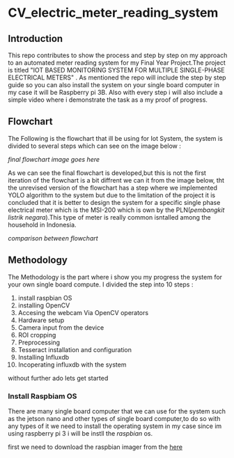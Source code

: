# CV_electric_meter_reading_system

## Introduction

This repo contributes to show the process and step by step on my approach to an automated meter reading system for my Final Year Project.The project is titled "IOT BASED MONITORING SYSTEM FOR MULTIPLE SINGLE-PHASE ELECTRICAL METERS" . As mentioned the repo will include the step by step guide so you can also install the system on your single board computer in my case it will be Raspberry pi 3B. Also with every step i will also include a simple video where i demonstrate the task as a my proof of progress.
  
## Flowchart

The Following is the flowchart that ill be using for Iot System, the system is divided to several steps which can see on the image below :
  
  *final flowchart image goes here*
  
As we can see the final flowchart is developed,but this is not the first iteration of the flowchart is a bit diffrent we can it from the image below, tht the unrevised version of the flowchart has a step where we implemented YOLO algorithm to the system but due to the limitation of the project it is concluded that it is better to design the system for a specific single phase electrical meter which is the MSI-200 which is own by the PLN(*pembangkit listrik negara*).This type of meter is really common isntalled among the household in Indonesia.

*comparison between flowchart*


## Methodology

The Methodology is the part where i show you my progress the system for your own single board compute. I divided the step into 10 steps :

1. install raspbian OS
2. installing OpenCV
3. Accesing the webcam Via OpenCV operators
4. Hardware setup
5. Camera input from the device
6. ROI cropping
7. Preprocessing
8. Tesseract installation and configuration
9. Installing Influxdb
10. Incoperating influxdb with the system 

without further ado lets get started 

### Install Raspbiam OS

There are many single board computer that we can use for the system such as the jetson nano and other types of single board computer,to do so with any types of it we need to install the operating system in my case since im using raspberry pi 3 i will be instll the *raspbian* os.

first we need to download the raspbian imager from the <a href="https://www.raspberrypi.com/software/" target="_blank">here</a>


  
  


